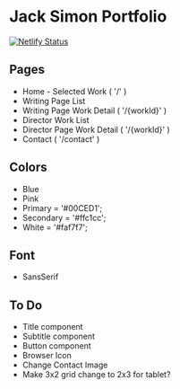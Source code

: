 # Jack Simon Portfolio

[![Netlify Status](https://api.netlify.com/api/v1/badges/aba58578-66fe-47c1-8658-77f72e49e065/deploy-status)](https://app.netlify.com/sites/jackwebsite/deploys)


## Pages
- Home - Selected Work  ( '/' )
- Writing Page List
- Writing Page Work Detail ( '/{workId}' ) 
- Director Work List
- Director Page Work Detail ( '/{workId}' ) 
- Contact ( '/contact' )

## Colors
- Blue
- Pink
- Primary = '#00CED1'; 
- Secondary = '#ffc1cc';
- White = '#faf7f7';

## Font 
- SansSerif

##  To Do
- Title component
- Subtitle component
- Button component
- Browser Icon
- Change Contact Image
- Make 3x2 grid change to 2x3 for tablet?
